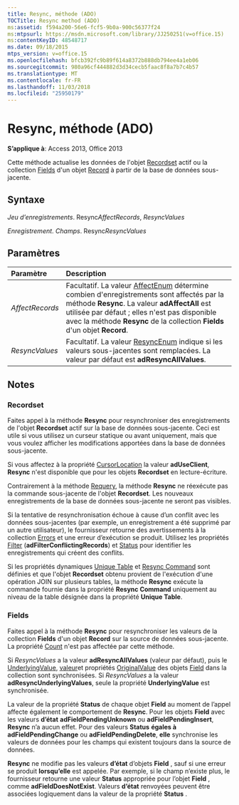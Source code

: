 ```yaml
---
title: Resync, méthode (ADO)
TOCTitle: Resync method (ADO)
ms:assetid: f594a200-56e6-fcf5-9b0a-900c56377f24
ms:mtpsurl: https://msdn.microsoft.com/library/JJ250251(v=office.15)
ms:contentKeyID: 48548717
ms.date: 09/18/2015
mtps_version: v=office.15
ms.openlocfilehash: bfcb392fc9b89f614a8372b888db794ee4a1eb06
ms.sourcegitcommit: 980a96cf444882d3d34cecb5faac8f8a7b7c4b57
ms.translationtype: MT
ms.contentlocale: fr-FR
ms.lasthandoff: 11/03/2018
ms.locfileid: "25950179"
---
```

# <a name="resync-method-ado"></a>Resync, méthode (ADO)

**S’applique à**: Access 2013, Office 2013

Cette méthode actualise les données de l'objet [Recordset](recordset-object-ado.md) actif ou la collection [Fields](fields-collection-ado.md) d'un objet [Record](record-object-ado.md) à partir de la base de données sous-jacente.

## <a name="syntax"></a>Syntaxe

*Jeu d’enregistrements*. Resync*AffectRecords*, *ResyncValues*

*Enregistrement*. *Champs*. Resync*ResyncValues*

## <a name="parameters"></a>Paramètres

|Paramètre|Description|
|:--------|:----------|
|*AffectRecords* |Facultatif. La valeur [AffectEnum](affectenum.md) détermine combien d'enregistrements sont affectés par la méthode **Resync**. La valeur **adAffectAll** est utilisée par défaut ; elles n'est pas disponible avec la méthode **Resync** de la collection **Fields** d'un objet **Record**.|
|*ResyncValues* |Facultatif. La valeur [ResyncEnum](resyncenum.md) indique si les valeurs sous-jacentes sont remplacées. La valeur par défaut est **adResyncAllValues**.|

## <a name="remarks"></a>Notes

### <a name="recordset"></a>Recordset

Faites appel à la méthode **Resync** pour resynchroniser des enregistrements de l'objet **Recordset** actif sur la base de données sous-jacente. Ceci est utile si vous utilisez un curseur statique ou avant uniquement, mais que vous voulez afficher les modifications apportées dans la base de données sous-jacente.

Si vous affectez à la propriété [CursorLocation](cursorlocation-property-ado.md) la valeur **adUseClient**, **Resync** n'est disponible que pour les objets **Recordset** en lecture-écriture.

Contrairement à la méthode [Requery](requery-method-ado.md), la méthode **Resync** ne réexécute pas la commande sous-jacente de l'objet **Recordset**. Les nouveaux enregistrements de la base de données sous-jacente ne seront pas visibles.

Si la tentative de resynchronisation échoue à cause d’un conflit avec les données sous-jacentes (par exemple, un enregistrement a été supprimé par un autre utilisateur), le fournisseur retourne des avertissements à la collection [Errors](errors-collection-ado.md) et une erreur d’exécution se produit. Utilisez les propriétés [Filter](filter-property-ado.md) (**adFilterConflictingRecords**) et [Status](status-property-ado-recordset.md) pour identifier les enregistrements qui créent des conflits.

Si les propriétés dynamiques [Unique Table](unique-table-unique-schema-unique-catalog-properties-dynamic-ado.md) et [Resync Command](resync-command-property-dynamic-ado.md) sont définies et que l'objet **Recordset** obtenu provient de l'exécution d'une opération JOIN sur plusieurs tables, la méthode **Resync** exécute la commande fournie dans la propriété **Resync Command** uniquement au niveau de la table désignée dans la propriété **Unique Table**.

### <a name="fields"></a>Fields

Faites appel à la méthode **Resync** pour resynchroniser les valeurs de la collection **Fields** d'un objet **Record** sur la source de données sous-jacente. La propriété [Count](count-property-ado.md) n'est pas affectée par cette méthode.

Si *ResyncValues* a la valeur **adResyncAllValues** (valeur par défaut), puis le [UnderlyingValue](underlyingvalue-property-ado.md), [valeur](value-property-ado.md)et propriétés [OriginalValue](originalvalue-property-ado.md) des objets [Field](field-object-ado.md) dans la collection sont synchronisées. Si *ResyncValues* a la valeur **adResyncUnderlyingValues**, seule la propriété **UnderlyingValue** est synchronisée.

La valeur de la propriété **Status** de chaque objet **Field** au moment de l’appel affecte également le comportement de **Resync**. Pour les objets **Field** avec les valeurs **d’état** **adFieldPendingUnknown** ou **adFieldPendingInsert**, **Resync** n’a aucun effet. Pour des valeurs **Status** **égales à adFieldPendingChange** ou **adFieldPendingDelete**, **elle** synchronise les valeurs de données pour les champs qui existent toujours dans la source de données.

**Resync** ne modifie pas les valeurs **d’état** d’objets **Field** , sauf si une erreur se produit **lorsqu’elle** est appelée. Par exemple, si le champ n’existe plus, le fournisseur retourne une valeur **Status** appropriée pour l’objet **Field** , comme **adFieldDoesNotExist**. Valeurs **d’état** renvoyées peuvent être associées logiquement dans la valeur de la propriété **Status** .

